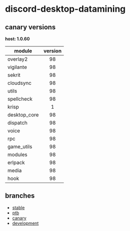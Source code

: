 # discord-desktop-datamining

## canary versions

**host: 1.0.60**

| module | version |
| ------ | :-----: |
| overlay2 | 98 |
| vigilante | 98 |
| sekrit | 98 |
| cloudsync | 98 |
| utils | 98 |
| spellcheck | 98 |
| krisp | 1 |
| desktop_core | 98 |
| dispatch | 98 |
| voice | 98 |
| rpc | 98 |
| game_utils | 98 |
| modules | 98 |
| erlpack | 98 |
| media | 98 |
| hook | 98 |

## branches

- [stable](https://github.com/OpenAsar/discord-desktop-datamining/tree/stable)
- [ptb](https://github.com/OpenAsar/discord-desktop-datamining/tree/ptb)
- [canary](https://github.com/OpenAsar/discord-desktop-datamining/tree/canary)
- [development](https://github.com/OpenAsar/discord-desktop-datamining/tree/development)